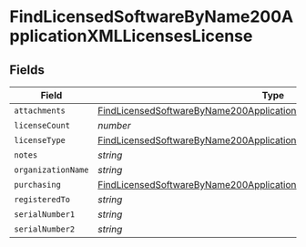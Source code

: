 # FindLicensedSoftwareByName200ApplicationXMLLicensesLicense


## Fields

| Field                                                                                                                                                                       | Type                                                                                                                                                                        | Required                                                                                                                                                                    | Description                                                                                                                                                                 | Example                                                                                                                                                                     |
| --------------------------------------------------------------------------------------------------------------------------------------------------------------------------- | --------------------------------------------------------------------------------------------------------------------------------------------------------------------------- | --------------------------------------------------------------------------------------------------------------------------------------------------------------------------- | --------------------------------------------------------------------------------------------------------------------------------------------------------------------------- | --------------------------------------------------------------------------------------------------------------------------------------------------------------------------- |
| `attachments`                                                                                                                                                               | [FindLicensedSoftwareByName200ApplicationXMLLicensesLicenseAttachments](../../models/operations/findlicensedsoftwarebyname200applicationxmllicenseslicenseattachments.md)[] | :heavy_minus_sign:                                                                                                                                                          | N/A                                                                                                                                                                         |                                                                                                                                                                             |
| `licenseCount`                                                                                                                                                              | *number*                                                                                                                                                                    | :heavy_minus_sign:                                                                                                                                                          | N/A                                                                                                                                                                         | 500                                                                                                                                                                         |
| `licenseType`                                                                                                                                                               | [FindLicensedSoftwareByName200ApplicationXMLLicensesLicenseLicenseType](../../models/operations/findlicensedsoftwarebyname200applicationxmllicenseslicenselicensetype.md)   | :heavy_minus_sign:                                                                                                                                                          | N/A                                                                                                                                                                         |                                                                                                                                                                             |
| `notes`                                                                                                                                                                     | *string*                                                                                                                                                                    | :heavy_minus_sign:                                                                                                                                                          | N/A                                                                                                                                                                         |                                                                                                                                                                             |
| `organizationName`                                                                                                                                                          | *string*                                                                                                                                                                    | :heavy_minus_sign:                                                                                                                                                          | N/A                                                                                                                                                                         |                                                                                                                                                                             |
| `purchasing`                                                                                                                                                                | [FindLicensedSoftwareByName200ApplicationXMLLicensesLicensePurchasing](../../models/operations/findlicensedsoftwarebyname200applicationxmllicenseslicensepurchasing.md)     | :heavy_minus_sign:                                                                                                                                                          | N/A                                                                                                                                                                         |                                                                                                                                                                             |
| `registeredTo`                                                                                                                                                              | *string*                                                                                                                                                                    | :heavy_minus_sign:                                                                                                                                                          | N/A                                                                                                                                                                         |                                                                                                                                                                             |
| `serialNumber1`                                                                                                                                                             | *string*                                                                                                                                                                    | :heavy_minus_sign:                                                                                                                                                          | N/A                                                                                                                                                                         |                                                                                                                                                                             |
| `serialNumber2`                                                                                                                                                             | *string*                                                                                                                                                                    | :heavy_minus_sign:                                                                                                                                                          | N/A                                                                                                                                                                         |                                                                                                                                                                             |
